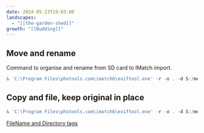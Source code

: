 ```yaml
---
date: 2024-05-23T19:03:00
landscapes:
  - "[[the-garden-shed]]"
growth: "[[Budding]]"
---
```

## Move and rename
Command to organise and rename from SD card to IMatch import.

```powershell
& 'C:\Program Files\photools.com\imatch6\exiftool.exe' -r -o . -d S:/memories/import/%Y/%m/%Y-%m-%d/%Y-%m-%d_%H.%M.%S%%-c.%%e "-filename<datetimeoriginal" E:\
```

## Copy and file, keep original in place
```powershell
& 'C:\Program Files\photools.com\imatch6\exiftool.exe' -r -o . -d S:/memories/import/%Y/%m/%Y-%m-%d "-directory<datetimeoriginal" -progress e:\
```

[FileName and Directory tags](https://exiftool.org/filename.html)